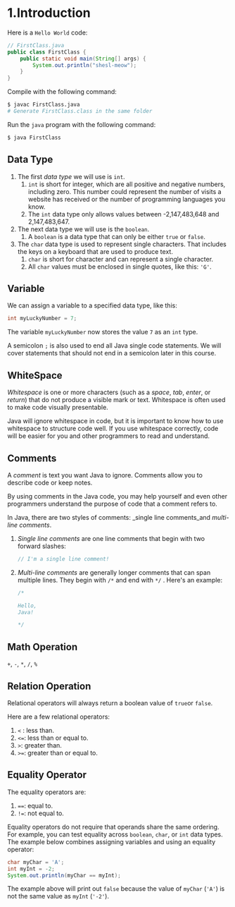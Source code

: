 # 1.Introduction

Here is a `Hello World` code:

```java
// FirstClass.java
public class FirstClass {
    public static void main(String[] args) {
        System.out.println("shesl-meow");
    }
}
```

Compile with the following command:

```bash
$ javac FirstClass.java
# Generate FirstClass.class in the same folder
```

Run the `java` program with the following command:

```bash
$ java FirstClass
```

## Data Type

1. The first _data type_ we will use is `int`.
   1. `int` is short for integer, which are all positive and negative numbers, including zero. This number could represent the number of visits a website has received or the number of programming languages you know.
   2. The `int` data type only allows values between -2,147,483,648 and 2,147,483,647.
2. The next data type we will use is the `boolean`.
   1. A `boolean` is a data type that can only be either `true` or `false`.
3. The `char` data type is used to represent single characters. That includes the keys on a keyboard that are used to produce text.
   1. `char` is short for character and can represent a single character.
   2. All `char` values must be enclosed in single quotes, like this: `'G'`.

## Variable

We can assign a variable to a specified data type, like this:

```java
int myLuckyNumber = 7;
```

The variable `myLuckyNumber` now stores the value `7` as an `int` type.

A semicolon `;` is also used to end all Java single code statements. We will cover statements that should not end in a semicolon later in this course.

## WhiteSpace

_Whitespace_ is one or more characters (such as a _space_, _tab_, _enter_, or _return_) that do not produce a visible mark or text. Whitespace is often used to make code visually presentable.

Java will ignore whitespace in code, but it is important to know how to use whitespace to structure code well. If you use whitespace correctly, code will be easier for you and other programmers to read and understand.

## Comments

A _comment_ is text you want Java to ignore. Comments allow you to describe code or keep notes.

By using comments in the Java code, you may help yourself and even other programmers understand the purpose of code that a comment refers to.

In Java, there are two styles of comments: _single line comments_and _multi-line comments_.

1.  _Single line comments_ are one line comments that begin with two forward slashes:

    ```java
    // I'm a single line comment!
    ```
2.  _Multi-line comments_ are generally longer comments that can span multiple lines. They begin with `/*` and end with `*/` . Here's an example:

    ```java
    /*

    Hello, 
    Java! 

    */
    ```

## Math Operation

`+`, `-`, `*`, `/`, `%`

## Relation Operation

Relational operators will always return a boolean value of `true`or `false`.

Here are a few relational operators:

1. `<` : less than.
2. `<=`: less than or equal to.
3. `>`: greater than.
4. `>=`: greater than or equal to.

## Equality Operator

The equality operators are:

1. `==`: equal to.
2. `!=`: not equal to.

Equality operators do not require that operands share the same ordering. For example, you can test equality across `boolean`, `char`, or `int` data types. The example below combines assigning variables and using an equality operator:

```java
char myChar = 'A';
int myInt = -2;
System.out.println(myChar == myInt);
```

The example above will print out `false` because the value of `myChar` (`'A'`) is not the same value as `myInt` (`'-2'`).
